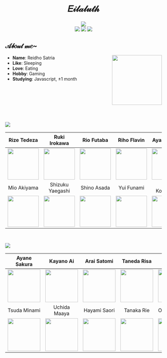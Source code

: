 <h1 align="center"><br />𝐸𝒾𝓁𝒶𝓁𝓊𝓉𝒽</h1>
<h3 align="center"><img src="https://discord.c99.nl/widget/theme-4/444776181473214465.png" /><br />
 <img src="https://img.shields.io/badge/node.js%20-%2343853D.svg?&amp;style=for-the-badge&amp;logo=node.js&amp;logoColor=white" /> <img src="https://img.shields.io/badge/javascript%20-%23323330.svg?&amp;style=for-the-badge&amp;logo=javascript&amp;logoColor=%23F7DF1E" /> <img src="https://img.shields.io/badge/python%20-%231572B6.svg?&amp;style=for-the-badge&amp;logo=python&amp;logoColor=white" /></h3>
<div>
<h2 align="left">𝒜𝒷𝑜𝓊𝓉 𝓂𝑒~</h2>
<img src="https://raw.githubusercontent.com/Eilaluth/Eilaluth/main/img/kotegawa-rs.gif" width="160" align="right" />
<ul>
<li><b>Name</b>: Reidho Satria</li>
<li><b>Like</b>: Sleeping</li>
<li><b>Love</b>: Eating</li>
<li><b>Hobby</b>: Gaming</li>
<li><b>Studying</b>: Javascript, ±1 month</li>
</ul>
<br />
<br />
<br />
<br />
<br />
<br />
</div>
<p><img src="https://shields.io/badge/MY-WAIFU%20LIST-white?style=for-the-badge" align="left" /></p>
<br />
<div align="left">
<table class="tg">
  <thead align="center">
    <tr>
      <th class="tg-0lax">Rize Tedeza</th>
      <th class="tg-0lax">Ruki Irokawa</th>
      <th class="tg-0lax">Rio Futaba</th>
      <th class="tg-0lax">Riho Flavin</th>
      <th class="tg-0lax">Aya Komichi</th>
    </tr>
  </thead>
  <tbody align="center">
    <tr>
      <td class="tg-0lax"><img width="100" src="https://raw.githubusercontent.com/Eilaluth/Eilaluth/main/img/rize.png" /></td>
      <td class="tg-0lax"><img width="100" src="https://raw.githubusercontent.com/Eilaluth/Eilaluth/main/img/ruki.png" /></td>
      <td class="tg-0lax"><img width="100" src="https://raw.githubusercontent.com/Eilaluth/Eilaluth/main/img/rio.png" /></td>
      <td class="tg-0lax"><img width="100" src="https://raw.githubusercontent.com/Eilaluth/Eilaluth/main/img/riho.png" /></td>
      <td class="tg-0lax"><img width="100" src="https://raw.githubusercontent.com/Eilaluth/Eilaluth/main/img/aya.png" /></td>
    </tr>
    <tr>
      <td class="tg-0lax">Mio Akiyama</td>
      <td class="tg-0lax">Shizuku Yaegashi</td>
      <td class="tg-0lax">Shino Asada</td>
      <td class="tg-0lax">Yui Funami</td>
      <td class="tg-0lax">Yui Kotegawa</td>
    </tr>
    <tr>
      <td class="tg-0lax"><img width="100" src="https://raw.githubusercontent.com/Eilaluth/Eilaluth/main/img/mio.png" /></td>
      <td class="tg-0lax"><img width="100" src="https://raw.githubusercontent.com/Eilaluth/Eilaluth/main/img/shizuku.png" /></td>
      <td class="tg-0lax"><img width="100" src="https://raw.githubusercontent.com/Eilaluth/Eilaluth/main/img/sinon.png" /></td>
      <td class="tg-0lax"><img width="100" src="https://raw.githubusercontent.com/Eilaluth/Eilaluth/main/img/funami.png" /></td>
      <td class="tg-0lax"><img width="100" src="https://raw.githubusercontent.com/Eilaluth/Eilaluth/main/img/kotegawa.png" /></td>
    </tr>
  </tbody>
</table>
</div>
<br />
<p><img src="https://shields.io/badge/MY-OSHI%20LIST-white?style=for-the-badge" align="left" /></p>
<br/>
<div align="left">
<table class="tg">
  <thead align="center">
    <tr>
      <th class="tg-0lax">Ayane Sakura</th>
      <th class="tg-0lax">Kayano Ai</th>
      <th class="tg-0lax">Arai Satomi</th>
      <th class="tg-0lax">Taneda Risa</th>
      <th class="tg-0lax">Hondo Kaede</th>
    </tr>
  </thead>
  <tbody align="center">
    <tr>
      <td class="tg-0lax"><img width="105" src="https://cdn.myanimelist.net/images/voiceactors/3/62974.jpg" /></td>
      <td class="tg-0lax"><img width="105" src="https://cdn.myanimelist.net/images/voiceactors/3/60503.jpg" /></td>
      <td class="tg-0lax"><img width="105" src="https://cdn.myanimelist.net/images/voiceactors/1/65143.jpg" /></td>
      <td class="tg-0lax"><img width="105" src="https://cdn.myanimelist.net/images/voiceactors/3/64320.jpg" /></td>
      <td class="tg-0lax"><img width="105" src="https://cdn.myanimelist.net/images/voiceactors/3/61304.jpg" /></td>
    </tr>
    <tr>
      <td class="tg-0lax">Tsuda Minami</td>
      <td class="tg-0lax">Uchida Maaya</td>
      <td class="tg-0lax">Hayami Saori</td>
      <td class="tg-0lax">Tanaka Rie</td>
      <td class="tg-0lax">Ohara Sayaka</td>
    </tr>
    <tr>
      <td class="tg-0lax"><img width="105" src="https://cdn.myanimelist.net/images/voiceactors/3/35965.jpg" /></td>
      <td class="tg-0lax"><img width="105" src="https://cdn.myanimelist.net/images/voiceactors/3/63414.jpg" /></td>
      <td class="tg-0lax"><img width="105" src="https://cdn.myanimelist.net/images/voiceactors/3/63373.jpg" /></td>
      <td class="tg-0lax"><img width="105" src="https://cdn.myanimelist.net/images/voiceactors/1/62797.jpg" /></td>
      <td class="tg-0lax"><img width="105" src="https://cdn.myanimelist.net/images/voiceactors/1/54698.jpg" /></td>
    </tr>
  </tbody>
</table>
</div>
